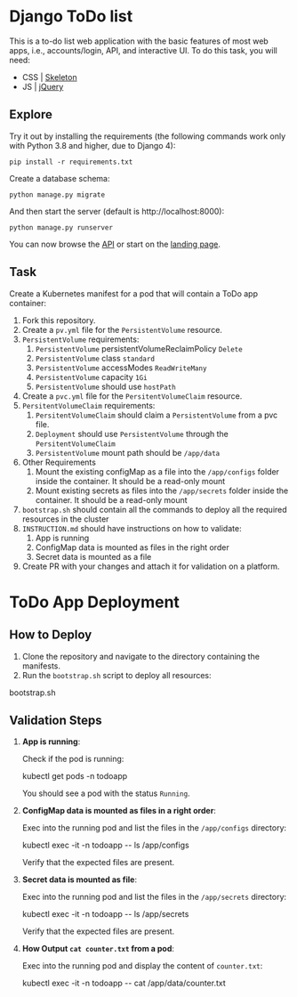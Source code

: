 # Django ToDo list

This is a to-do list web application with the basic features of most web apps, i.e., accounts/login, API, and interactive UI. To do this task, you will need:

- CSS | [Skeleton](http://getskeleton.com/)
- JS  | [jQuery](https://jquery.com/)

## Explore

Try it out by installing the requirements (the following commands work only with Python 3.8 and higher, due to Django 4):

```
pip install -r requirements.txt
```

Create a database schema:

```
python manage.py migrate
```

And then start the server (default is http://localhost:8000):

```
python manage.py runserver
```

You can now browse the [API](http://localhost:8000/api/) or start on the [landing page](http://localhost:8000/).

## Task

Create a Kubernetes manifest for a pod that will contain a ToDo app container:

1. Fork this repository.
2. Create a `pv.yml` file for the `PersistentVolume` resource.
3. `PersistentVolume` requirements:
    1. `PersistentVolume` persistentVolumeReclaimPolicy `Delete`
    2. `PersistentVolume` class `standard`
    3. `PersistentVolume` accessModes `ReadWriteMany`
    4. `PersistentVolume` capacity `1Gi`
    5. `PersistentVolume` should use `hostPath`
1. Create a `pvc.yml` file for the `PersitentVolumeClaim` resource.
1. `PersitentVolumeClaim` requirements:
    1. `PersitentVolumeClaim` should claim a `PersistentVolume` from a pvc file.
    2. `Deployment` should use `PersistentVolume` through the `PersitentVolumeClaim`
    3. `PersistentVolume` mount path should be `/app/data`
1. Other Requirements
    1. Mount the existing configMap as a file into the `/app/configs` folder inside the container. It should be a read-only mount
    2. Mount existing secrets as files into the `/app/secrets` folder inside the container. It should be a read-only mount
1. `bootstrap.sh` should contain all the commands to deploy all the required resources in the cluster
1. `INSTRUCTION.md` should have instructions on how to validate:
    1. App is running
    1. ConfigMap data is mounted as files in the right order
    1. Secret data is mounted as a file
1. Create PR with your changes and attach it for validation on a platform.




# ToDo App Deployment

## How to Deploy

1. Clone the repository and navigate to the directory containing the manifests.
2. Run the `bootstrap.sh` script to deploy all resources:

bootstrap.sh
    

## Validation Steps

1. **App is running**:

    Check if the pod is running:

    kubectl get pods -n todoapp
    
    You should see a pod with the status `Running`.

2. **ConfigMap data is mounted as files in a right order**:

    Exec into the running pod and list the files in the `/app/configs` directory:


    kubectl exec -it <pod-name> -n todoapp -- ls /app/configs


    Verify that the expected files are present.

3. **Secret data is mounted as file**:

    Exec into the running pod and list the files in the `/app/secrets` directory:


    kubectl exec -it <pod-name> -n todoapp -- ls /app/secrets


    Verify that the expected files are present.

4. **How Output `cat counter.txt` from a pod**:

    Exec into the running pod and display the content of `counter.txt`:


    kubectl exec -it <pod-name> -n todoapp -- cat /app/data/counter.txt
